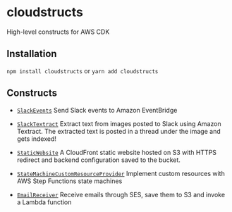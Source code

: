 # cloudstructs

High-level constructs for AWS CDK

## Installation

`npm install cloudstructs` or `yarn add cloudstructs`

## Constructs

* [`SlackEvents`](src/slack-events) Send Slack events to Amazon EventBridge

* [`SlackTextract`](src/slack-textract) Extract text from images posted to Slack
  using Amazon Textract. The extracted text is posted in a thread under the image
  and gets indexed!

* [`StaticWebsite`](src/static-website) A CloudFront static website hosted on S3 with
  HTTPS redirect and backend configuration saved to the bucket.

* [`StateMachineCustomResourceProvider`](src/state-machine-cr-provider) Implement custom
  resources with AWS Step Functions state machines

* [`EmailReceiver`](src/email-receiver) Receive emails through SES, save them to S3
and invoke a Lambda function

